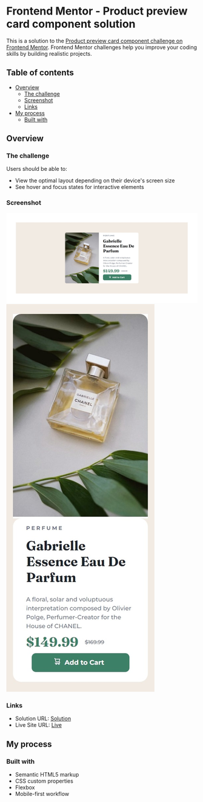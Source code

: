 # Frontend Mentor - Product preview card component solution

This is a solution to the [Product preview card component challenge on Frontend Mentor](https://www.frontendmentor.io/challenges/product-preview-card-component-GO7UmttRfa). Frontend Mentor challenges help you improve your coding skills by building realistic projects. 

## Table of contents

- [Overview](#overview)
  - [The challenge](#the-challenge)
  - [Screenshot](#screenshot)
  - [Links](#links)
- [My process](#my-process)
  - [Built with](#built-with)

## Overview

### The challenge

Users should be able to:

- View the optimal layout depending on their device's screen size
- See hover and focus states for interactive elements

### Screenshot

![](./public/ss_desk.jpeg)
![](./public/ss_mob.jpeg)


### Links

- Solution URL: [Solution](https://github.com/Phoenix-dare/Product_preview_card)
- Live Site URL: [Live](https://phoenix-dare.github.io/Product_preview_card/)

## My process

### Built with

- Semantic HTML5 markup
- CSS custom properties
- Flexbox
- Mobile-first workflow
